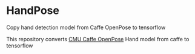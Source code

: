 # HandPose
Copy hand detection model from Caffe OpenPose to tensorflow

This repository converts [CMU Caffe OpenPose](https://github.com/CMU-Perceptual-Computing-Lab/openpose) Hand model from caffe to tensorflow
